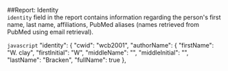 ##Report: Identity<br>
`identity` field in the report contains information regarding the person's first name, last name, affiliations, PubMed aliases (names retrieved from PubMed using email retrieval).

```javascript```
"identity": {
    "cwid": "wcb2001",
    "authorName": {
    "firstName": "W. clay",
    "firstInitial": "W",
    "middleName": "",
    "middleInitial": "",
    "lastName": "Bracken",
    "fullName": true
},
```